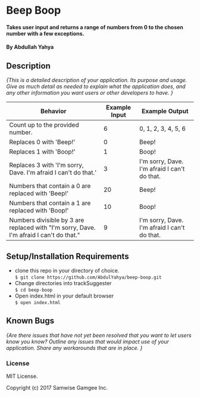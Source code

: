 # Beep Boop

#### Takes user input and returns a range of numbers from 0 to the chosen number with a few exceptions.

#### By Abdullah Yahya

## Description

_{This is a detailed description of your application. Its purpose and usage.  Give as much detail as needed to explain what the application does, and any other information you want users or other developers to have. }_


| Behavior      | Example Input         | Example Output        |
| ------------- | ------------- | ------------- |
| Count up to the provided number.  | 6  | 0, 1, 2, 3, 4, 5, 6  |
| Replaces 0 with 'Beep!' | 0 | Beep! |
| Replaces 1 with 'Boop!' | 1 | Boop! |
| Replaces 3 with 'I'm sorry, Dave. I'm afraid I can't do that.' | 3 | I'm sorry, Dave. I'm afraid I can't do that. |
| Numbers that contain a 0 are replaced with 'Beep!' | 20  | Beep! |
| Numbers that contain a 1 are replaced with 'Boop!' | 10  | Boop! |
| Numbers divisible by 3 are replaced with "I'm sorry, Dave. I'm afraid I can't do that." | 9  | I'm sorry, Dave. I'm afraid I can't do that.  |

## Setup/Installation Requirements

* clone this repo in your directory of choice. <br />
`$ git clone https://github.com/AbdulYahya/beep-boop.git`
* Change directories into trackSuggester <br />
`$ cd beep-boop`
* Open index.html in your default browser <br />
`$ open index.html`

## Known Bugs

_{Are there issues that have not yet been resolved that you want to let users know you know?  Outline any issues that would impact use of your application.  Share any workarounds that are in place. }_


### License

MIT License.

Copyright (c) 2017 Samwise Gamgee Inc.
